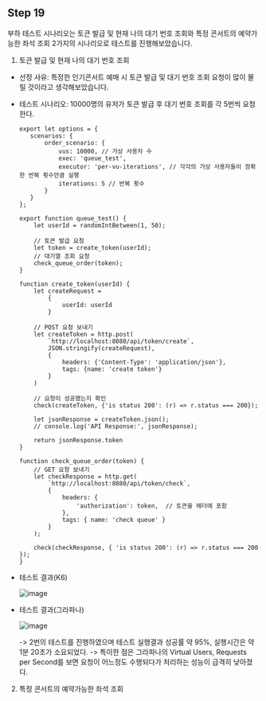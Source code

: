 ## Step 19
부하 테스트 시나리오는 토큰 발급 및 현재 나의 대기 번호 조회와 특정 콘서트의 예약가능한 좌석 조회 2가지의 시나리오로 테스트를 진행해보았습니다.

1. 토큰 발급 및 현재 나의 대기 번호 조회
 - 선정 사유: 특정한 인기콘서트 예매 시 토큰 발급 및 대기 번호 조회 요청이 많이 몰릴 것이라고 생각해보았습니다.
 - 테스트 시나리오: 10000명의 유저가 토큰 발급 후 대기 번호 조회를 각 5번씩 요청한다.
   ```
   export let options = {
      scenarios: {
          order_scenario: {
              vus: 10000, // 가상 사용자 수
              exec: 'queue_test',
              executor: 'per-vu-iterations', // 각각의 가상 사용자들이 정확한 반복 횟수만큼 실행
              iterations: 5 // 반복 횟수
          }
      }
   };

   export function queue_test() {    
       let userId = randomIntBetween(1, 50);
   
       // 토큰 발급 요청
       let token = create_token(userId);
       // 대기열 조회 요청
       check_queue_order(token);
   }
   
   function create_token(userId) {
       let createRequest =
           {
               userId: userId
           }
   
       // POST 요청 보내기
       let createToken = http.post(
           `http://localhost:8080/api/token/create`,
           JSON.stringify(createRequest),
           {   
               headers: {'Content-Type': 'application/json'},
               tags: {name: 'create token'}
           }
       )
   
       // 요청이 성공했는지 확인
       check(createToken, {'is status 200': (r) => r.status === 200});
   
       let jsonResponse = createToken.json();
       // console.log('API Response:', jsonResponse);
   
       return jsonResponse.token
   }
   
   function check_queue_order(token) {
       // GET 요청 보내기
       let checkResponse = http.get(
           `http://localhost:8080/api/token/check`,
           {
               headers: {
                   'authorization': token,  // 토큰을 헤더에 포함
               },
               tags: { name: 'check queue' }
           }
       );
   
       check(checkResponse, { 'is status 200': (r) => r.status === 200 });
   }
   ```
 - 테스트 결과(K6)
  
   ![image](https://github.com/user-attachments/assets/1846f52a-53ae-483a-b070-6d7732042321)

 - 테스트 결과(그라파나)
   
   ![image](https://github.com/user-attachments/assets/d822fdaf-b9a6-46a0-b67c-dca077233313)

   -> 2번의 테스트를 진행하였으며 테스트 실행결과 성공률 약 95%, 실행시간은 약 1분 20초가 소요되었다.
   -> 특이한 점은 그라파나의 Virtual Users, Requests per Second를 보면 요청이 어느정도 수행되다가 처리하는 성능이 급격히 낮아졌다.

 2. 특정 콘서트의 예약가능한 좌석 조회 



   



